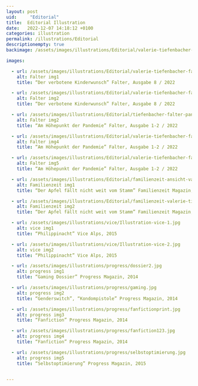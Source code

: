 ```yaml
---
layout: post
uid:     "Editorial"
title:  Editorial Illustration
date:   2022-12-07 14:18:12 +0100
categories: illustration
permalink: /illustrations/Editorial
descriptionempty: true
backimage: /assets/images/illustrations/Editorial/valerie-tiefenbacher-falter-gefroreneeier1.jpg

images:

  - url: /assets/images/illustrations/Editorial/valerie-tiefenbacher-falter-gefroreneeier-beide.jpg
    alt: Falter img1
    title: “Der verbotene Kinderwunsch” Falter, Ausgabe 8 / 2022

  - url: /assets/images/illustrations/Editorial/valerie-tiefenbacher-falter-gefroreneeier6.jpg
    alt: Falter img2
    title: “Der verbotene Kinderwunsch” Falter, Ausgabe 8 / 2022

  - url: /assets/images/illustrations/Editorial/tiefenbacher-falter-pandemie1.jpg
    alt: Falter img2
    title: “Am Höhepunkt der Pandemie” Falter, Ausgabe 1-2 / 2022

  - url: /assets/images/illustrations/Editorial/valerie-tiefenbacher-falter-pandemie2.jpg
    alt: Falter img4
    title: “Am Höhepunkt der Pandemie” Falter, Ausgabe 1-2 / 2022

  - url: /assets/images/illustrations/Editorial/valerie-tiefenbacher-falter-pandemie6.jpg
    alt: Falter img5
    title: “Am Höhepunkt der Pandemie” Falter, Ausgabe 1-2 / 2022

  - url: /assets/images/illustrations/Editorial/familienzeit-ansicht-valerie-tiefenbacher2.jpg
    alt: Familienzeit img1
    title: “Der Apfel fällt nicht weit vom Stamm” Familienzeit Magazin, Ausgabe 05 / 2022

  - url: /assets/images/illustrations/Editorial/familienzeit-valerie-tiefenbacher-ansicht3.jpg
    alt: Familienzeit img2
    title: “Der Apfel fällt nicht weit vom Stamm” Familienzeit Magazin, Ausgabe 05 / 2022

  - url: /assets/images/illustrations/vice/Illustration-vice-1.jpg
    alt: vice img1
    title: “Philippinacht” Vice Alps, 2015

  - url: /assets/images/illustrations/vice/Illustration-vice-2.jpg
    alt: vice img2
    title: “Philippinacht” Vice Alps, 2015

  - url: /assets/images/illustrations/progress/dossier2.jpg
    alt: progress img1
    title: “Gaming Dossier” Progress Magazin, 2014

  - url: /assets/images/illustrations/progress/gaming.jpg
    alt: progress img2
    title: “Genderswitch”, “Kondompistole” Progress Magazin, 2014

  - url: /assets/images/illustrations/progress/fanfictionprint.jpg
    alt: progress img3
    title: “Fanfiction” Progress Magazin, 2014

  - url: /assets/images/illustrations/progress/fanfiction123.jpg
    alt: progress img4
    title: “Fanfiction” Progress Magazin, 2014

  - url: /assets/images/illustrations/progress/selbstoptimierung.jpg
    alt: progress img5
    title: “Selbstoptimierung” Progress Magazin, 2015


---
```

